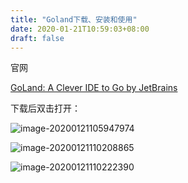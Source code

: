 ```yaml
---
title: "Goland下载、安装和使用"
date: 2020-01-21T10:59:03+08:00
draft: false
---
```




官网

[GoLand: A Clever IDE to Go by JetBrains](https://www.jetbrains.com/go/)



下载后双击打开：

![image-20200121105947974](https://tva1.sinaimg.cn/large/006tNbRwgy1gb401d1kkbj30pa0hogqj.jpg)





![image-20200121110208865](https://tva1.sinaimg.cn/large/006tNbRwgy1gb403rynn3j30nc08qwfq.jpg)

![image-20200121110222390](https://tva1.sinaimg.cn/large/006tNbRwgy1gb4040bvm6j30zw0u0e24.jpg)